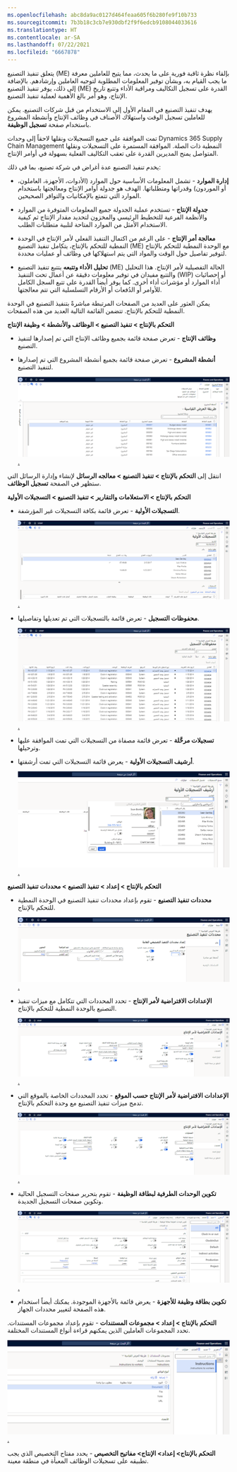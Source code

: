```yaml
---
ms.openlocfilehash: abc8da9ac0127d464feaa605f6b280fe9f10b733
ms.sourcegitcommit: 7b3b18c3cb7e930dbf2f9f6edcb9108044033616
ms.translationtype: HT
ms.contentlocale: ar-SA
ms.lasthandoff: 07/22/2021
ms.locfileid: "6667878"
---
```

يتعلق تنفيذ التصنيع (ME) بإلقاء نظرة ثاقبة فورية على ما يحدث، مما يتيح للعاملين معرفة ما يجب القيام به، وبشأن توفير المعلومات المطلوبة لتوجيه العاملين وإرشادهم. بالإضافة إلى ذلك، يوفر تنفيذ التصنيع (ME) القدرة على تسجيل التكاليف ومراقبة الأداء وتتبع تاريخ الإنتاج، وهو أمر بالغ الأهمية لعملية تنفيذ التصنيع.

يهدف تنفيذ التصنيع في المقام الأول إلى الاستخدام من قبل شركات التصنيع. يمكن للعاملين تسجيل الوقت واستهلاك الأصناف في وظائف الإنتاج وأنشطة المشروع باستخدام صفحة **تسجيل الوظيفة**. 

تمت الموافقة على جميع التسجيلات ونقلها لاحقاً إلى وحدات Dynamics 365 Supply Chain Management النمطية ذات الصلة. الموافقة المستمرة على التسجيلات ونقلها المتواصل يمنح المديرين القدرة على تعقب التكاليف الفعلية بسهولة في أوامر الإنتاج.

يخدم تنفيذ التصنيع عدة أغراض في شركة تصنيع، بما في ذلك:

-   **إدارة الموارد** - تشمل المعلومات الأساسية حول الموارد (الأدوات، الأجهزة، العاملون، أو الموردون) وقدراتها ومتطلباتها. الهدف هو جدولة أوامر الإنتاج ومعالجتها باستخدام الموارد التي تتمتع بالإمكانيات والتوافر الصحيحين.

-   **جدولة الإنتاج** - تستخدم عملية الجدولة جميع المعلومات المتوفرة من الموارد والأنظمة الفرعية للتخطيط الرئيسي والمخزون لتحديد مقدار الإنتاج ثم كيفية الاستخدام الأمثل من الموارد المتاحة لتلبية متطلبات الطلب.

-   **معالجة أمر الإنتاج** - على الرغم من اكتمال التنفيذ الفعلي لأمر الإنتاج في الوحدة النمطية للتحكم بالإنتاج، يتكامل تنفيذ التصنيع (ME) مع الوحدة النمطية للتحكم بالإنتاج لتوفير تفاصيل حول الوقت والمواد التي يتم استهلاكها في وظائف أو عمليات محددة.

-   **تحليل الأداء وتتبعه** يتتبع تنفيذ التصنيع (ME) الحالة التفصيلية لأمر الإنتاج. هذا التحليل والتتبع مفيدان في توفير معلومات دقيقة عن أعمال تحت التنفيذ (WIP) أو إحصائيات أداء الموارد أو مؤشرات أداء أخرى. كما يوفر أيضاً القدرة على تتبع السجل الكامل للأوامر أو الدُفعات أو الأرقام التسلسلية التي تتم معالجتها.

يمكن العثور على العديد من الصفحات المرتبطة مباشرةً بتنفيذ التصنيع في الوحدة النمطية للتحكم بالإنتاج. تتضمن القائمة التالية العديد من هذه الصفحات.

**التحكم بالإنتاج > تنفيذ التصنيع > الوظائف والأنشطة > وظيفة الإنتاج**

-   **وظائف الإنتاج** - تعرض صفحة قائمة بجميع وظائف الإنتاج التي تم إصدارها لتنفيذ التصنيع.

-   **أنشطة المشروع** - تعرض صفحة قائمة بجميع أنشطة المشروع التي تم إصدارها لتنفيذ التصنيع.

    [![لقطة شاشة لأنشطة مشروع Finance and Operations.](../media/project-activities.png) .](../media/project-activities.png#lightbox)

انتقل إلى **التحكم بالإنتاج > تنفيذ التصنيع > معالجه الرسائل** لإنشاء وإدارة الرسائل التي ستظهر في الصفحة **تسجيل الوظائف**.

**التحكم بالإنتاج > الاستعلامات والتقارير > تنفيذ التصنيع > التسجيلات الأولية**

-   **التسجيلات الأولية** - تعرض قائمة بكافة التسجيلات غير المؤرشفة.

    [![لقطة شاشة لتسجيلات Finance and Operations الأولية.](../media/raw-registrations.png) .](../media/raw-registrations.png#lightbox)

-   **محفوظات التسجيل** - تعرض قائمة بالتسجيلات التي تم تعديلها وتفاصيلها.

    [![لقطة شاشة لمحفوظات تسجيل Finance and Operations.](../media/registration-history.png) .](../media/registration-history.png#lightbox)

-   **تسجيلات مرحَّلة** - تعرض قائمة مصفاة من التسجيلات التي تمت الموافقة عليها وترحيلها.

-   **أرشيف التسجيلات الأولية** - يعرض قائمة التسجيلات التي تمت أرشفتها.

    [![لقطة شاشة لأرشيف تسجيلات Finance and Operations الأولية.](../media/raw-registrations-archive.png) .](../media/raw-registrations-archive.png#lightbox)

**التحكم بالإنتاج > إعداد > تنفيذ التصنيع > محددات تنفيذ التصنيع**

-   **محددات تنفيذ التصنيع** - تقوم بإعداد محددات تنفيذ التصنيع في الوحدة النمطية للتحكم بالإنتاج.

    [![لقطه شاشة لمحددات تنفيذ تصنيع Finance and Operations.](../media/manufacturing-execution-parameters.png) .](../media/manufacturing-execution-parameters.png#lightbox)

-   **الإعدادات الافتراضية لأمر الإنتاج** - تحدد المحددات التي تتكامل مع ميزات تنفيذ التصنيع بالوحدة النمطية للتحكم بالإنتاج.

    [![لقطة شاشة لإعداد Finance and Operations الافتراضي لأمر إنتاج.](../media/prod-order-default.png).](../media/prod-order-default.png#lightbox)

-   **الإعدادات الافتراضية لأمر الإنتاج حسب الموقع** - تحدد المحددات الخاصة بالموقع التي تدمج ميزات تنفيذ التصنيع مع وحدة التحكم بالإنتاج.

    [![لقطة شاشة لإعداد Finance and Operations الافتراضي لأمر الإنتاج حسب الموقع.](../media/prod-order-default-by-site.png).](../media/prod-order-default-by-site.png#lightbox)

-   **تكوين الوحدات الطرفية لبطاقة الوظيفة** - تقوم بتحرير صفحات التسجيل الحالية وتكوين صفحات التسجيل الجديدة.

    [![‎‏‎لقطة شاشة لتكوين الوحدات الطرفية لبطاقة الوظيفة لـ Finance and Operations.](../media/configure-job-card-terminal.png).](../media/configure-job-card-terminal.png#lightbox)

-   **تكوين بطاقة وظيفة للأجهزة** - يعرض قائمة بالأجهزة الموجودة. يمكنك أيضاً استخدام هذه الصفحة لتغيير محددات الجهاز.

**التحكم بالإنتاج > إعداد > مجموعات المستندات** - تقوم بإعداد مجموعات المستندات.
تحدد المجموعات العاملين الذين يمكنهم قراءة أنواع المستندات المختلفة.

[![لقطة شاشة لمجموعات مستندات Finance and Operations.](../media/document-groups.png).](../media/document-groups.png#lightbox)

**التحكم بالإنتاج> إعداد> الإنتاج> مفاتيح التخصيص** - يحدد مفتاح التخصيص الذي يجب تطبيقه على تسجيلات الوظائف المعبأة في منطقة معينة.
